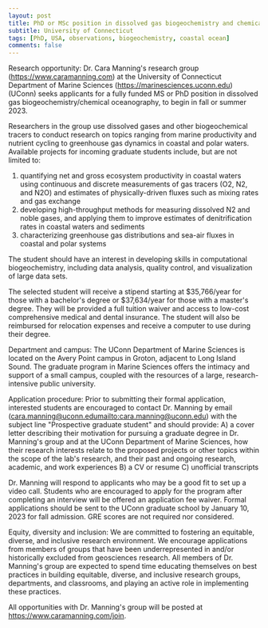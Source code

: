 ```yaml
---
layout: post
title: PhD or MSc position in dissolved gas biogeochemistry and chemical oceanography (Groton, Connecticut)
subtitle: University of Connecticut
tags: [PhD, USA, observations, biogeochemistry, coastal ocean]
comments: false
---
```

Research opportunity: Dr. Cara Manning's research group (https://www.caramanning.com) at the University of Connecticut Department of Marine Sciences (https://marinesciences.uconn.edu) (UConn) seeks applicants for a fully funded MS or PhD position in dissolved gas biogeochemistry/chemical oceanography, to begin in fall or summer 2023.

Researchers in the group use dissolved gases and other biogeochemical tracers to conduct research on topics ranging from marine productivity and nutrient cycling to greenhouse gas dynamics in coastal and polar waters. Available projects for incoming graduate students include, but are not limited to:
1) quantifying net and gross ecosystem productivity in coastal waters using continuous and discrete measurements of gas tracers (O2, N2, and N2O) and estimates of physically-driven fluxes such as mixing rates and gas exchange
2) developing high-throughput methods for measuring dissolved N2 and noble gases, and applying them to improve estimates of denitrification rates in coastal waters and sediments
3) characterizing greenhouse gas distributions and sea-air fluxes in coastal and polar systems

The student should have an interest in developing skills in computational biogeochemistry, including data analysis, quality control, and visualization of large data sets.

The selected student will receive a stipend starting at $35,766/year for those with a bachelor's degree or $37,634/year for those with a master's degree. They will be provided a full tuition waiver and access to low-cost comprehensive medical and dental insurance. The student will also be reimbursed for relocation expenses and receive a computer to use during their degree.

Department and campus: The UConn Department of Marine Sciences is located on the Avery Point campus in Groton, adjacent to Long Island Sound. The graduate program in Marine Sciences offers the intimacy and support of a small campus, coupled with the resources of a large, research-intensive public university.

Application procedure: Prior to submitting their formal application, interested students are encouraged to contact Dr. Manning by email (cara.manning@uconn.edu<mailto:cara.manning@uconn.edu>) with the subject line "Prospective graduate student" and should provide:
A) a cover letter describing their motivation for pursuing a graduate degree in Dr. Manning's group and at the UConn Department of Marine Sciences, how their research interests relate to the proposed projects or other topics within the scope of the lab's research, and their past and ongoing research, academic, and work experiences
B) a CV or resume
C) unofficial transcripts

Dr. Manning will respond to applicants who may be a good fit to set up a video call. Students who are encouraged to apply for the program after completing an interview will be offered an application fee waiver. Formal applications should be sent to the UConn graduate school by January 10, 2023 for fall admission. GRE scores are not required nor considered.

Equity, diversity and inclusion: We are committed to fostering an equitable, diverse, and inclusive research environment. We encourage applications from members of groups that have been underrepresented in and/or historically excluded from geosciences research. All members of Dr. Manning's group are expected to spend time educating themselves on best practices in building equitable, diverse, and inclusive research groups, departments, and classrooms, and playing an active role in implementing these practices.

All opportunities with Dr. Manning's group will be posted at https://www.caramanning.com/join.
